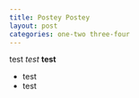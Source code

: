 ```yaml
---
title: Postey Postey
layout: post
categories: one-two three-four
---
```

test
*test*
**test**
* test
* test
